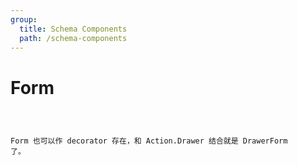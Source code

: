 ```yaml
---
group:
  title: Schema Components
  path: /schema-components
---
```


# Form

<code src="./demos/demo2.tsx"/>

Form 也可以作 decorator 存在，和 Action.Drawer 结合就是 DrawerForm 了。

<code src="./demos/demo1.tsx"/>
